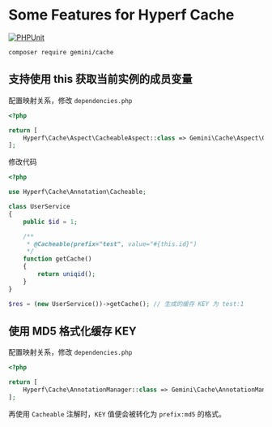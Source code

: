 # Some Features for Hyperf Cache

[![PHPUnit](https://github.com/Gemini-D/cache/actions/workflows/test.yml/badge.svg)](https://github.com/Gemini-D/cache/actions/workflows/test.yml)

```
composer require gemini/cache
```

## 支持使用 this 获取当前实例的成员变量

配置映射关系，修改 `dependencies.php`

```php
<?php

return [
    Hyperf\Cache\Aspect\CacheableAspect::class => Gemini\Cache\Aspect\CacheableAspect::class,
];
```

修改代码

```php
<?php

use Hyperf\Cache\Annotation\Cacheable;

class UserService
{
    public $id = 1;

    /**
     * @Cacheable(prefix="test", value="#{this.id}")
     */
    function getCache()
    {
        return uniqid();
    }
}

$res = (new UserService())->getCache(); // 生成的缓存 KEY 为 test:1

```


## 使用 MD5 格式化缓存 KEY

配置映射关系，修改 `dependencies.php`

```php
<?php

return [
    Hyperf\Cache\AnnotationManager::class => Gemini\Cache\AnnotationManager::class
];
```

再使用 `Cacheable` 注解时，`KEY` 值便会被转化为 `prefix:md5` 的格式。
